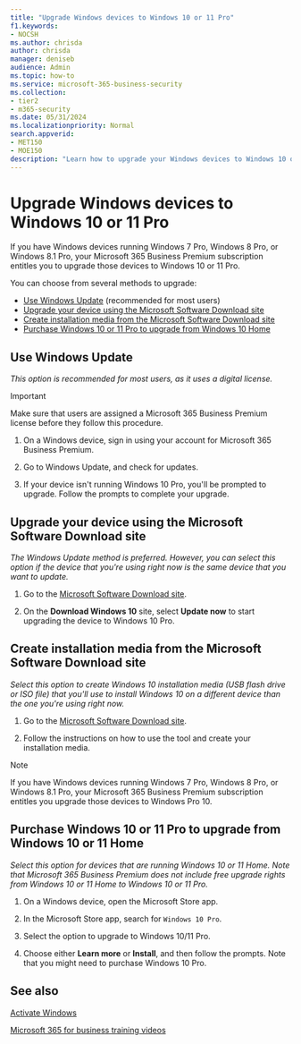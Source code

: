 ```yaml
---
title: "Upgrade Windows devices to Windows 10 or 11 Pro"
f1.keywords:
- NOCSH
ms.author: chrisda
author: chrisda
manager: deniseb
audience: Admin
ms.topic: how-to
ms.service: microsoft-365-business-security
ms.collection:
- tier2
- m365-security
ms.date: 05/31/2024
ms.localizationpriority: Normal
search.appverid:
- MET150
- MOE150
description: "Learn how to upgrade your Windows devices to Windows 10 or 11 Pro with Microsoft 365 Business Premium."
---
```


# Upgrade Windows devices to Windows 10 or 11 Pro

If you have Windows devices running Windows 7 Pro, Windows 8 Pro, or Windows 8.1 Pro, your Microsoft 365 Business Premium subscription entitles you to upgrade those devices to Windows 10 or 11 Pro.

You can choose from several methods to upgrade:

- [Use Windows Update](#use-windows-update) (recommended for most users)
- [Upgrade your device using the Microsoft Software Download site](#upgrade-your-device-using-the-microsoft-software-download-site)
- [Create installation media from the Microsoft Software Download site](#create-installation-media-from-the-microsoft-software-download-site)
- [Purchase Windows 10 or 11 Pro to upgrade from Windows 10 Home](#purchase-windows-10-or-11-pro-to-upgrade-from-windows-10-or-11-home)

## Use Windows Update

*This option is recommended for most users, as it uses a digital license.*

> [!IMPORTANT]
> Make sure that users are assigned a Microsoft 365 Business Premium license before they follow this procedure.

1. On a Windows device, sign in using your account for Microsoft 365 Business Premium.

2. Go to Windows Update, and check for updates.

3. If your device isn't running Windows 10 Pro, you'll be prompted to upgrade. Follow the prompts to complete your upgrade.

## Upgrade your device using the Microsoft Software Download site

*The Windows Update method is preferred. However, you can select this option if the device that you're using right now is the same device that you want to update.*

1. Go to the [Microsoft Software Download site](https://go.microsoft.com/fwlink/?LinkID=836951).

2. On the **Download Windows 10** site, select **Update now** to start upgrading the device to Windows 10 Pro.

## Create installation media from the Microsoft Software Download site

*Select this option to create Windows 10 installation media (USB flash drive or ISO file) that you'll use to install Windows 10 on a different device than the one you're using right now.*

1. Go to the [Microsoft Software Download site](https://go.microsoft.com/fwlink/?LinkID=836960).

2. Follow the instructions on how to use the tool and create your installation media.

> [!NOTE]
> If you have Windows devices running Windows 7 Pro, Windows 8 Pro, or Windows 8.1 Pro, your Microsoft 365 Business Premium subscription entitles you upgrade those devices to Windows Pro 10.

## Purchase Windows 10 or 11 Pro to upgrade from Windows 10 or 11 Home

*Select this option for devices that are running Windows 10 or 11 Home. Note that Microsoft 365 Business Premium does not include free upgrade rights from Windows 10 or 11 Home to Windows 10 or 11 Pro.*

1. On a Windows device, open the Microsoft Store app.

2. In the Microsoft Store app, search for `Windows 10 Pro`.

3. Select the option to upgrade to Windows 10/11 Pro.

4. Choose either **Learn more** or **Install**, and then follow the prompts. Note that you might need to purchase Windows 10 Pro.

## See also

[Activate Windows](https://support.microsoft.com/windows/activate-windows-c39005d4-95ee-b91e-b399-2820fda32227#WindowsVersion=Windows_10)

[Microsoft 365 for business training videos](https://go.microsoft.com/fwlink/?linkid=2197659)
